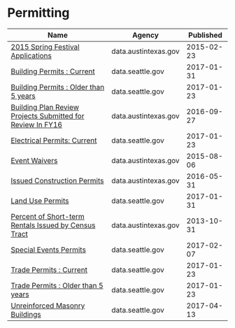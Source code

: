 # Permitting

Name | Agency | Published
---- | ---- | ---------
[2015 Spring Festival Applications](../datasets/x64f-gjq4.md) | data.austintexas.gov | 2015-02-23
[Building Permits : Current](../datasets/mags-97de.md) | data.seattle.gov | 2017-01-31
[Building Permits : Older than 5 years](../datasets/47eb-r92t.md) | data.seattle.gov | 2017-01-23
[Building Plan Review Projects Submitted for Review In FY16](../datasets/kccz-7kam.md) | data.austintexas.gov | 2016-09-27
[Electrical Permits: Current](../datasets/raim-ay5x.md) | data.seattle.gov | 2017-01-23
[Event Waivers](../datasets/fytz-zuei.md) | data.austintexas.gov | 2015-08-06
[Issued Construction Permits](../datasets/3syk-w9eu.md) | data.austintexas.gov | 2016-05-31
[Land Use Permits](../datasets/uyyd-8gak.md) | data.seattle.gov | 2017-01-31
[Percent of Short-term Rentals Issued by Census Tract](../datasets/hek3-kuva.md) | data.austintexas.gov | 2013-10-31
[Special Events Permits](../datasets/dm95-f8w5.md) | data.seattle.gov | 2017-02-07
[Trade Permits : Current](../datasets/txjd-pq99.md) | data.seattle.gov | 2017-01-23
[Trade Permits : Older than 5 years](../datasets/w3y2-x633.md) | data.seattle.gov | 2017-01-23
[Unreinforced Masonry Buildings](../datasets/54qs-2h7f.md) | data.seattle.gov | 2017-04-13

